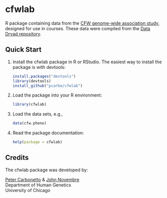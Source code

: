 # cfwlab

R package containing data from the
[CFW genome-wide association study](https://dx.doi.org/10.1038/ng.3609),
designed for use in courses. These data were compiled from the
[Data Dryad repository](http://dx.doi.org/10.5061/dryad.2rs41).

## Quick Start

1. Install the cfwlab package in R or RStudio. The easiest way to
   install the package is with devtools:

   ```R
   install.packages("devtools")
   library(devtools)
   install_github("pcarbo/cfwlab")
   ```

2. Load the package into your R environment:

   ```R
   library(cfwlab)
   ```

3. Load the data sets, e.g.,

   ```R
   data(cfw.pheno)
   ```


4. Read the package documentation:

   ```R
   help(package = cfwlab)
   ```

## Credits

The cfwlab package was developed by:

[Peter Carbonetto](http://pcarbo.github.io) &
[John Novembre](http://jnpopgen.org)<br>
Department of Human Genetics<br>
University of Chicago
